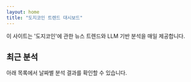 ```yaml
---
layout: home
title: "도지코인 트렌드 대시보드"
---
```



이 사이트는 '도지코인'에 관한 뉴스 트렌드와 LLM 기반 분석을 매일 제공합니다.

## 최근 분석

아래 목록에서 날짜별 분석 결과를 확인할 수 있습니다.

<div class="chart-container" style="width: 80%; margin: auto;">
    <canvas id="priceChart"></canvas>
</div>

<script src="https://cdn.jsdelivr.net/npm/chart.js"></script>
<script>
fetch("https://api.coingecko.com/api/v3/coins/dogecoin/market_chart?vs_currency=usd&days=7")
  .then(response => response.json())
  .then(data => {
    const ctx = document.getElementById('priceChart').getContext('2d');
    new Chart(ctx, {
      type: 'line',
      data: {
        labels: data.prices.map(item => new Date(item[0]).toLocaleDateString()),
        datasets: [{
          label: "도지코인 가격 (USD)",
          data: data.prices.map(item => item[1]),
          borderColor: "blue",
          fill: false
        }]
      }
    });
  });
</script>